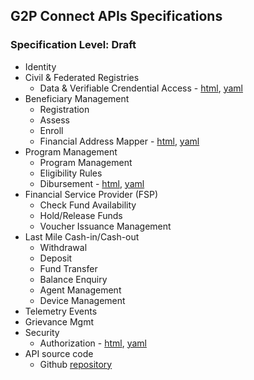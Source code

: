 ## G2P Connect APIs Specifications
### Specification Level: Draft

 * Identity
 * Civil & Federated Registries
    * Data & Verifiable Crendential Access - [html](https://g2p-connect.github.io/specs/release/html/registry_core_api_v1.0.0.html), [yaml](https://g2p-connect.github.io/specs/release/yaml/registry_core_api_v1.0.0.yaml)
* Beneficiary Management
    * Registration
    * Assess
    * Enroll
    * Financial Address Mapper - [html](https://g2p-connect.github.io/specs/release/html/mapper_core_api_v1.0.0.html), [yaml](https://g2p-connect.github.io/specs/release/yaml/mapper_core_api_v1.0.0.yaml)
* Program Management
    * Program Management
    * Eligibility Rules
    * Dibursement - [html](https://g2p-connect.github.io/specs/release/html/disburse_core_api_v1.0.0.html), [yaml](https://g2p-connect.github.io/specs/release/yaml/disburse_core_api_v1.0.0.yaml)
* Financial Service Provider (FSP) 
    * Check Fund Availability
    * Hold/Release Funds
    * Voucher Issuance Management
* Last Mile Cash-in/Cash-out
    * Withdrawal
    * Deposit
    * Fund Transfer
    * Balance Enquiry
    * Agent Management
    * Device Management
* Telemetry Events
* Grievance Mgmt
* Security
    * Authorization - [html](https://g2p-connect.github.io/specs/release/html/authz_core_api_v1.0.0.html), [yaml](https://g2p-connect.github.io/specs/release/yaml/authz_core_api_v1.0.0.yaml)
* API source code
    * Github [repository](https://github.com/G2P-Connect/specs)